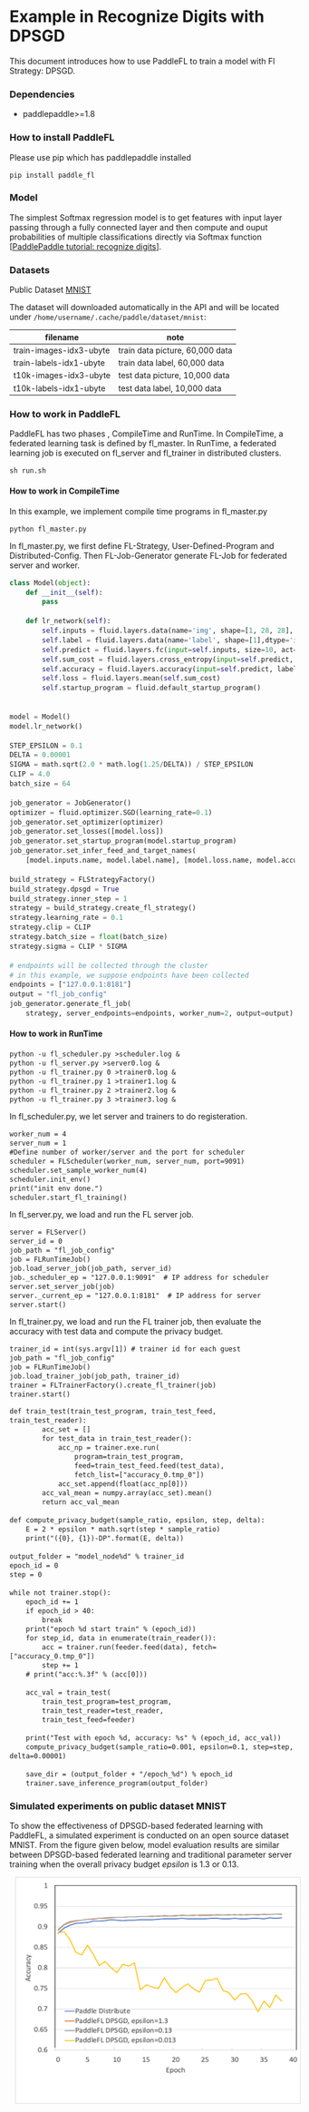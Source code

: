 # Example in Recognize Digits with DPSGD

This document introduces how to use PaddleFL to train a model with Fl Strategy: DPSGD.

### Dependencies

- paddlepaddle>=1.8

### How to install PaddleFL

Please use pip which has paddlepaddle installed

```
pip install paddle_fl
```

### Model

The simplest Softmax regression model is to get features with input layer passing through a fully connected layer and then compute and ouput probabilities of multiple classifications directly via Softmax function [[PaddlePaddle tutorial: recognize digits](https://github.com/PaddlePaddle/book/tree/develop/02.recognize_digits#references)].

### Datasets

Public Dataset [MNIST](http://yann.lecun.com/exdb/mnist/)

The dataset will downloaded automatically in the API and will be located under `/home/username/.cache/paddle/dataset/mnist`:

| filename                | note                            |
| ----------------------- | ------------------------------- |
| train-images-idx3-ubyte | train data picture, 60,000 data |
| train-labels-idx1-ubyte | train data label, 60,000 data   |
| t10k-images-idx3-ubyte  | test data picture, 10,000 data  |
| t10k-labels-idx1-ubyte  | test data label, 10,000 data    |

### How to work in PaddleFL

PaddleFL has two phases , CompileTime and RunTime. In CompileTime, a federated learning task is defined by fl_master. In RunTime, a federated learning job is executed on fl_server and fl_trainer in distributed clusters.

```
sh run.sh
```

#### How to work in CompileTime

In this example, we implement compile time programs in fl_master.py

```
python fl_master.py
```

In fl_master.py, we first define FL-Strategy, User-Defined-Program and Distributed-Config. Then FL-Job-Generator generate FL-Job for federated server and worker.

```python
class Model(object):
    def __init__(self):
        pass

    def lr_network(self):
        self.inputs = fluid.layers.data(name='img', shape=[1, 28, 28], dtype="float32")
        self.label = fluid.layers.data(name='label', shape=[1],dtype='int64')
        self.predict = fluid.layers.fc(input=self.inputs, size=10, act='softmax')
        self.sum_cost = fluid.layers.cross_entropy(input=self.predict, label=self.label)
        self.accuracy = fluid.layers.accuracy(input=self.predict, label=self.label)
        self.loss = fluid.layers.mean(self.sum_cost)
        self.startup_program = fluid.default_startup_program()


model = Model()
model.lr_network()

STEP_EPSILON = 0.1
DELTA = 0.00001
SIGMA = math.sqrt(2.0 * math.log(1.25/DELTA)) / STEP_EPSILON
CLIP = 4.0
batch_size = 64

job_generator = JobGenerator()
optimizer = fluid.optimizer.SGD(learning_rate=0.1)
job_generator.set_optimizer(optimizer)
job_generator.set_losses([model.loss])
job_generator.set_startup_program(model.startup_program)
job_generator.set_infer_feed_and_target_names(
    [model.inputs.name, model.label.name], [model.loss.name, model.accuracy.name])

build_strategy = FLStrategyFactory()
build_strategy.dpsgd = True
build_strategy.inner_step = 1
strategy = build_strategy.create_fl_strategy()
strategy.learning_rate = 0.1
strategy.clip = CLIP
strategy.batch_size = float(batch_size)
strategy.sigma = CLIP * SIGMA

# endpoints will be collected through the cluster
# in this example, we suppose endpoints have been collected
endpoints = ["127.0.0.1:8181"]
output = "fl_job_config"
job_generator.generate_fl_job(
    strategy, server_endpoints=endpoints, worker_num=2, output=output)
```

#### How to work in RunTime

```
python -u fl_scheduler.py >scheduler.log &
python -u fl_server.py >server0.log &
python -u fl_trainer.py 0 >trainer0.log &
python -u fl_trainer.py 1 >trainer1.log &
python -u fl_trainer.py 2 >trainer2.log &
python -u fl_trainer.py 3 >trainer3.log &
```
In fl_scheduler.py, we let server and trainers to do registeration.

```
worker_num = 4
server_num = 1
#Define number of worker/server and the port for scheduler
scheduler = FLScheduler(worker_num, server_num, port=9091)
scheduler.set_sample_worker_num(4)
scheduler.init_env()
print("init env done.")
scheduler.start_fl_training()
```
In fl_server.py, we load and run the FL server job.  

```
server = FLServer()
server_id = 0
job_path = "fl_job_config"
job = FLRunTimeJob()
job.load_server_job(job_path, server_id)
job._scheduler_ep = "127.0.0.1:9091"  # IP address for scheduler
server.set_server_job(job)
server._current_ep = "127.0.0.1:8181"  # IP address for server
server.start()
```

In fl_trainer.py, we load and run the FL trainer job, then evaluate the accuracy with test data and compute the privacy budget.  

```
trainer_id = int(sys.argv[1]) # trainer id for each guest
job_path = "fl_job_config"
job = FLRunTimeJob()
job.load_trainer_job(job_path, trainer_id)
trainer = FLTrainerFactory().create_fl_trainer(job)
trainer.start()
```



```
def train_test(train_test_program, train_test_feed, train_test_reader):
        acc_set = []
        for test_data in train_test_reader():
            acc_np = trainer.exe.run(
                program=train_test_program,
                feed=train_test_feed.feed(test_data),
                fetch_list=["accuracy_0.tmp_0"])
            acc_set.append(float(acc_np[0]))
        acc_val_mean = numpy.array(acc_set).mean()
        return acc_val_mean

def compute_privacy_budget(sample_ratio, epsilon, step, delta):
    E = 2 * epsilon * math.sqrt(step * sample_ratio)
    print("({0}, {1})-DP".format(E, delta))

output_folder = "model_node%d" % trainer_id
epoch_id = 0
step = 0

while not trainer.stop():
    epoch_id += 1
    if epoch_id > 40:
        break
    print("epoch %d start train" % (epoch_id))
    for step_id, data in enumerate(train_reader()):
        acc = trainer.run(feeder.feed(data), fetch=["accuracy_0.tmp_0"])
        step += 1
    # print("acc:%.3f" % (acc[0]))

    acc_val = train_test(
        train_test_program=test_program,
        train_test_reader=test_reader,
        train_test_feed=feeder)

    print("Test with epoch %d, accuracy: %s" % (epoch_id, acc_val))
    compute_privacy_budget(sample_ratio=0.001, epsilon=0.1, step=step, delta=0.00001)

    save_dir = (output_folder + "/epoch_%d") % epoch_id
    trainer.save_inference_program(output_folder)
```



### Simulated experiments on public dataset MNIST

To show the effectiveness of DPSGD-based federated learning with PaddleFL, a simulated experiment is conducted on an open source dataset MNIST. From the figure given below, model evaluation results are similar between DPSGD-based federated learning and traditional parameter server training when the overall privacy budget *epsilon* is 1.3 or 0.13. 

<img src="fl_dpsgd_benchmark.png" height=400 width=600 hspace='10'/> <br />
